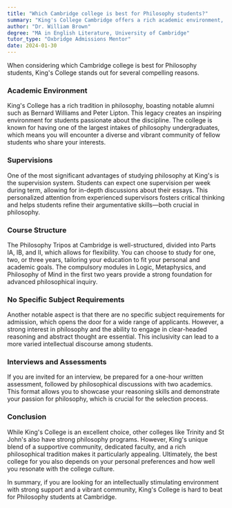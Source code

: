 ```yaml
---
title: "Which Cambridge college is best for Philosophy students?"
summary: "King's College Cambridge offers a rich academic environment, personalized supervisions, flexible course structure, and inclusivity for philosophy students."
author: "Dr. William Brown"
degree: "MA in English Literature, University of Cambridge"
tutor_type: "Oxbridge Admissions Mentor"
date: 2024-01-30
---
```


When considering which Cambridge college is best for Philosophy students, King's College stands out for several compelling reasons. 

### Academic Environment
King's College has a rich tradition in philosophy, boasting notable alumni such as Bernard Williams and Peter Lipton. This legacy creates an inspiring environment for students passionate about the discipline. The college is known for having one of the largest intakes of philosophy undergraduates, which means you will encounter a diverse and vibrant community of fellow students who share your interests.

### Supervisions
One of the most significant advantages of studying philosophy at King's is the supervision system. Students can expect one supervision per week during term, allowing for in-depth discussions about their essays. This personalized attention from experienced supervisors fosters critical thinking and helps students refine their argumentative skills—both crucial in philosophy.

### Course Structure
The Philosophy Tripos at Cambridge is well-structured, divided into Parts IA, IB, and II, which allows for flexibility. You can choose to study for one, two, or three years, tailoring your education to fit your personal and academic goals. The compulsory modules in Logic, Metaphysics, and Philosophy of Mind in the first two years provide a strong foundation for advanced philosophical inquiry.

### No Specific Subject Requirements
Another notable aspect is that there are no specific subject requirements for admission, which opens the door for a wide range of applicants. However, a strong interest in philosophy and the ability to engage in clear-headed reasoning and abstract thought are essential. This inclusivity can lead to a more varied intellectual discourse among students.

### Interviews and Assessments
If you are invited for an interview, be prepared for a one-hour written assessment, followed by philosophical discussions with two academics. This format allows you to showcase your reasoning skills and demonstrate your passion for philosophy, which is crucial for the selection process.

### Conclusion
While King's College is an excellent choice, other colleges like Trinity and St John's also have strong philosophy programs. However, King's unique blend of a supportive community, dedicated faculty, and a rich philosophical tradition makes it particularly appealing. Ultimately, the best college for you also depends on your personal preferences and how well you resonate with the college culture. 

In summary, if you are looking for an intellectually stimulating environment with strong support and a vibrant community, King's College is hard to beat for Philosophy students at Cambridge.
    